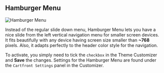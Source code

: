 ## Hamburger Menu

<img src="" alt="Hamburger Menu">

Instead of the regular slide down menu, Hamburger Menu lets you have a nice slide from the left vertical navigation menu for smaller screen devices. It fits beautifully with any device having screen size smaller than **~768** pixels. Also, it adapts perfectly to the header color style for the navigation.

To activate, you simply need to tick the `checkbox` in the Theme Customizer and **Save** the changes. Settings for the Hamburger Menu are found under the `Cartfront Settings` panel in the Customizer.
